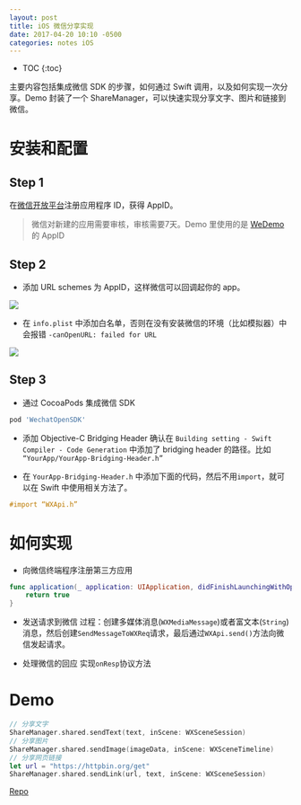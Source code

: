 ```yaml
---
layout: post
title: iOS 微信分享实现
date: 2017-04-20 10:10 -0500
categories: notes iOS
---
```


* TOC
{:toc}

主要内容包括集成微信 SDK 的步骤，如何通过 Swift 调用，以及如何实现一次分享。Demo 封装了一个 ShareManager，可以快速实现分享文字、图片和链接到微信。

# 安装和配置
## Step 1
在[微信开放平台](https://open.weixin.qq.com/)注册应用程序 ID，获得 AppID。

> 微信对新建的应用需要审核，审核需要7天。Demo 里使用的是 [WeDemo](https://github.com/Tencent/WeDemo) 的 AppID

## Step 2
* 添加 URL schemes 为 AppID，这样微信可以回调起你的 app。

![](https://ww1.sinaimg.cn/large/006tNbRwgy1fea42f8zsjj318505gdgd.jpg)

* 在 `info.plist` 中添加白名单，否则在没有安装微信的环境（比如模拟器）中会报错 `-canOpenURL: failed for URL`

![](https://ww4.sinaimg.cn/large/006tNbRwgy1fea42e7pg9j30mk01qdfx.jpg)

## Step 3
* 通过 CocoaPods 集成微信 SDK

```bash
pod 'WechatOpenSDK'
```

* 添加 Objective-C Bridging Header
    确认在 `Building setting - Swift Compiler - Code Generation` 中添加了 bridging header 的路径。比如 `“YourApp/YourApp-Bridging-Header.h”`

* 在 `YourApp-Bridging-Header.h` 中添加下面的代码，然后不用`import`，就可以在 Swift 中使用相关方法了。

```objective-c
#import “WXApi.h”
```

# 如何实现
* 向微信终端程序注册第三方应用

```swift
func application(_ application: UIApplication, didFinishLaunchingWithOptions launchOptions: [UIApplicationLaunchOptionsKey: Any]?) -> Bool {        		WXApi.registerApp("APP-ID")
    return true
}
```

* 发送请求到微信
    过程：创建多媒体消息(`WXMediaMessage`)或者富文本(`String`)消息，然后创建`SendMessageToWXReq`请求，最后通过`WXApi.send()`方法向微信发起请求。

* 处理微信的回应
    实现`onResp`协议方法

# Demo
```swift
// 分享文字
ShareManager.shared.sendText(text, inScene: WXSceneSession)
// 分享图片
ShareManager.shared.sendImage(imageData, inScene: WXSceneTimeline)
// 分享网页链接
let url = "https://httpbin.org/get"
ShareManager.shared.sendLink(url, text, inScene: WXSceneSession)
```

[Repo](https://github.com/zchan0/WechatShareDemo)

